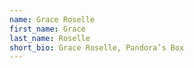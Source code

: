 ```yaml
---
name: Grace Roselle
first_name: Grace
last_name: Roselle
short_bio: Grace Roselle, Pandora’s Box
---
```

